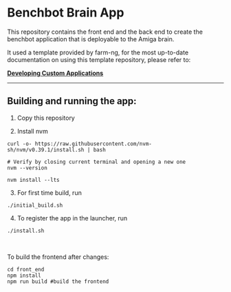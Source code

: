 # Benchbot Brain App

This repository contains the front end and the back end to create the benchbot application that is deployable to the Amiga brain.

It used a template provided by farm-ng, for the most up-to-date documentation on using this template repository, please refer to:

[**Developing Custom Applications**](https://amiga.farm-ng.com/docs/brain/brain-apps)

---

## Building and running the app:

1. Copy this repository

2. Install nvm
```
curl -o- https://raw.githubusercontent.com/nvm-sh/nvm/v0.39.1/install.sh | bash

# Verify by closing current terminal and opening a new one
nvm --version

nvm install --lts
```

3. For first time build, run
```
./initial_build.sh
```

4. To register the app in the launcher, run
```
./install.sh
```

<br>

To build the frontend after changes:
```
cd front_end
npm install
npm run build #build the frontend
```
